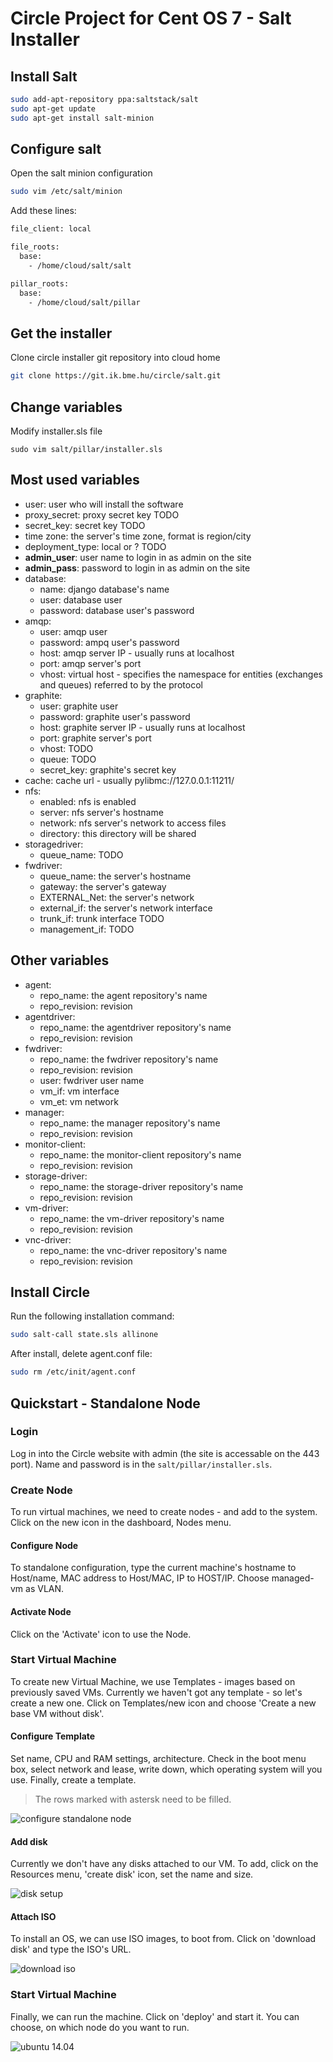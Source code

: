 # Circle Project for Cent OS 7 - Salt Installer

## Install Salt

```bash
sudo add-apt-repository ppa:saltstack/salt
sudo apt-get update
sudo apt-get install salt-minion
```

## Configure salt
Open the salt minion configuration

```bash
sudo vim /etc/salt/minion
```

Add these lines:

```bash
file_client: local

file_roots:
  base:
    - /home/cloud/salt/salt

pillar_roots:
  base:
    - /home/cloud/salt/pillar
```
## Get the installer
Clone circle installer git repository into cloud home

```bash
git clone https://git.ik.bme.hu/circle/salt.git
```

## Change variables
Modify installer.sls file

```
sudo vim salt/pillar/installer.sls
```

Most used variables
-------------------
* user: user who will install the software
* proxy_secret: proxy secret key TODO
* secret_key: secret key TODO
* time zone: the server's time zone, format is region/city
* deployment_type: local or ? TODO
* **admin_user**: user name to login in as admin on the site
* **admin_pass**: password to login in as admin on the site
* database:
   * name: django database's name
   * user: database user
   * password: database user's password
* amqp:
   * user: amqp user
   * password: ampq user's password
   * host: amqp server IP - usually runs at localhost
   * port: amqp server's port
   * vhost: virtual host - specifies the namespace for entities (exchanges and queues) referred to by the protocol
* graphite:
   * user: graphite user
   * password: graphite user's password
   * host: graphite server IP - usually runs at localhost
   * port: graphite server's port
   * vhost: TODO
   * queue: TODO
   * secret_key: graphite's secret key
* cache: cache url - usually pylibmc://127.0.0.1:11211/
* nfs:
   * enabled: nfs is enabled
   * server: nfs server's hostname
   * network: nfs server's network to access files
   * directory: this directory will be shared
* storagedriver:
   * queue_name: TODO
* fwdriver:
   * queue_name: the server's hostname
   * gateway: the server's gateway
   * EXTERNAL_Net: the server's network
   * external_if: the server's network interface
   * trunk_if: trunk interface TODO
   * management_if: TODO

Other variables
---------------
* agent:
   * repo_name: the agent repository's name
   * repo_revision: revision
* agentdriver:
   * repo_name: the agentdriver repository's name
   * repo_revision: revision
* fwdriver:
   * repo_name: the fwdriver repository's name
   * repo_revision: revision
   * user: fwdriver user name
   * vm_if: vm interface
   * vm_et: vm network
* manager:
   * repo_name: the manager repository's name
   * repo_revision: revision
* monitor-client:
   * repo_name: the monitor-client repository's name
   * repo_revision: revision
* storage-driver:
   * repo_name: the storage-driver repository's name
   * repo_revision: revision
* vm-driver:
   * repo_name: the vm-driver repository's name
   * repo_revision: revision
* vnc-driver:
   * repo_name: the vnc-driver repository's name
   * repo_revision: revision

## Install Circle
Run the following installation command:

```bash
sudo salt-call state.sls allinone
```

After install, delete agent.conf file:

```bash
sudo rm /etc/init/agent.conf
```

## Quickstart - Standalone Node

### Login
Log in into the Circle website with admin (the site is accessable on the 443 port). Name and password is in the `salt/pillar/installer.sls`.

### Create Node
To run virtual machines, we need to create nodes - and add to the system. Click on the new icon in the dashboard, Nodes menu.

#### Configure Node

To standalone configuration, type the current machine's hostname to Host/name, MAC address to Host/MAC, IP to HOST/IP. Choose managed-vm as VLAN.

#### Activate Node

Click on the 'Activate' icon to use the Node.

### Start Virtual Machine

To create new Virtual Machine, we use Templates - images based on previously saved VMs. Currently we haven't got any template - so let's create a new one. Click on Templates/new icon and choose 'Create a new base VM without disk'.

#### Configure Template

Set name, CPU and RAM settings, architecture. Check in the boot menu box, select network and lease, write down, which operating system will you use. Finally, create a template.
> The rows marked with astersk need to be filled.

![configure standalone node](_static/images/configure_node.jpg)

#### Add disk

Currently we don't have any disks attached to our VM. To add, click on the Resources menu, 'create disk' icon, set the name and size.

![disk setup](_static/images/disk.jpg)

#### Attach ISO

To install an OS, we can use ISO images, to boot from. Click on 'download disk' and type the ISO's URL.

![download iso](_static/images/iso.jpg)

### Start Virtual Machine
Finally, we can run the machine. Click on 'deploy' and start it. You can choose, on which node do you want to run.

![ubuntu 14.04](_static/images/ubuntu.png)